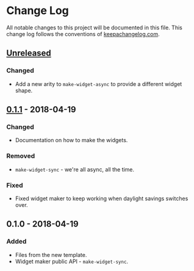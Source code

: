 # Change Log
All notable changes to this project will be documented in this file. This change log follows the conventions of [keepachangelog.com](http://keepachangelog.com/).

## [Unreleased]
### Changed
- Add a new arity to `make-widget-async` to provide a different widget shape.

## [0.1.1] - 2018-04-19
### Changed
- Documentation on how to make the widgets.

### Removed
- `make-widget-sync` - we're all async, all the time.

### Fixed
- Fixed widget maker to keep working when daylight savings switches over.

## 0.1.0 - 2018-04-19
### Added
- Files from the new template.
- Widget maker public API - `make-widget-sync`.

[Unreleased]: https://github.com/your-name/test-project/compare/0.1.1...HEAD
[0.1.1]: https://github.com/your-name/test-project/compare/0.1.0...0.1.1
